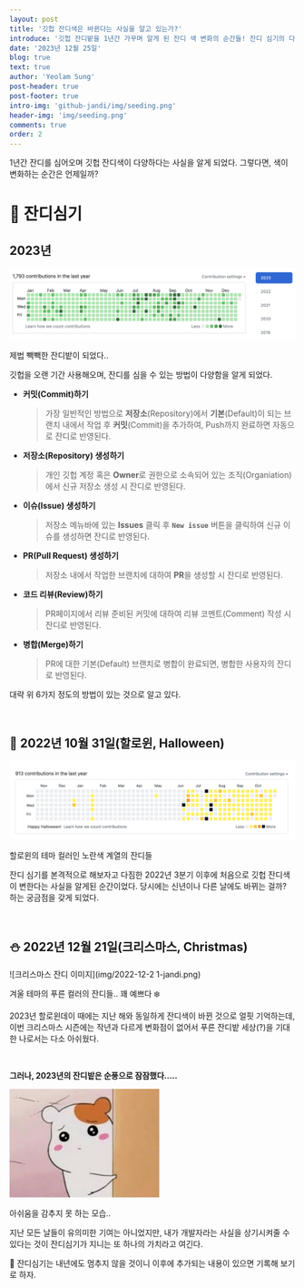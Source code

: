 ```yaml
---
layout: post
title: '깃헙 잔디색은 바뀐다는 사실을 알고 있는가?'
introduce: '깃헙 잔디밭을 1년간 가꾸며 알게 된 잔디 색 변화의 순간들! 잔디 심기의 다양한 방법과 할로윈, 크리스마스 시즌에 변화하는 깃헙 잔디 색상에 대해 기록한 이야기를 공유합니다. '
date: '2023년 12월 25일'
blog: true
text: true
author: 'Yeolam Sung'
post-header: true
post-footer: true
intro-img: 'github-jandi/img/seeding.png'
header-img: 'img/seeding.png'
comments: true
order: 2
---
```


1년간 잔디를 심어오며 깃헙 잔디색이 다양하다는 사실을 알게 되었다. 그렇다면, 색이 변화하는 순간은 언제일까?

# 🌱 잔디심기

## 2023년

![](img/2023-jandi.png)

<figcaption>제법 빽빽한 잔디밭이 되었다..</figcaption>

깃헙을 오랜 기간 사용해오며, 잔디를 심을 수 있는 방법이 다양함을 알게 되었다.

- **커밋(Commit)하기**
  > 가장 일반적인 방법으로 **저장소**(Repository)에서 **기본**(Default)이 되는 브랜치 내에서 작업 후 **커밋**(Commit)을 추가하여, Push까지 완료하면 자동으로 잔디로 반영된다.
- **저장소(Repository) 생성하기**
  > 개인 깃헙 계정 혹은 **Owner**로 권한으로 소속되어 있는 조직(Organiation)에서 신규 저장소 생성 시 잔디로 반영된다.
- **이슈(Issue) 생성하기**
  > 저장소 메뉴바에 있는 **Issues** 클릭 후 **`New issue`** 버튼을 클릭하여 신규 이슈를 생성하면 잔디로 반영된다.
- **PR(Pull Request) 생성하기**
  > 저장소 내에서 작업한 브랜치에 대하여 **PR**을 생성할 시 잔디로 반영된다.
- **코드 리뷰(Review)하기**
  > PR페이지에서 리뷰 준비된 커밋에 대하여 리뷰 코멘트(Comment) 작성 시 잔디로 반영된다.
- **병합(Merge)하기**

  > PR에 대한 기본(Default) 브랜치로 병합이 완료되면, 병합한 사용자의 잔디로 반영된다.

대략 위 6가지 정도의 방법이 있는 것으로 알고 있다.

<br/>

## 🎃 2022년 10월 31일(할로윈, Halloween)

![할로윈데이 당일 잔디 이미지](img/2022-10-31-jandi.png)

  <figcaption>할로윈의 테마 컬러인 노란색 계열의 잔디들</figcaption>

잔디 심기를 본격적으로 해보자고 다짐한 2022년 3분기 이후에 처음으로 깃헙 잔디색이 변한다는 사실을 알게된 순간이었다. 당시에는 신년이나 다른 날에도 바뀌는 걸까? 하는 궁금점을 갖게 되었다.

<br/>

## ⛄️ 2022년 12월 21일(크리스마스, Christmas)

![크리스마스 잔디 이미지](img/2022-12-2
1-jandi.png)

<figcaption>겨울 테마의 푸른 컬러의 잔디들.. 꽤 예쁘다 ❄️</figcaption>

2023년 할로윈데이 때에는 지난 해와 동일하게 잔디색이 바뀐 것으로 얼핏 기억하는데, 이번 크리스마스 시즌에는 작년과 다르게 변화점이 없어서 푸른 잔디밭 세상(?)을 기대한 나로서는 다소 아쉬웠다.

<br/>

**그러나, 2023년의 잔디밭은 순풍으로 잠잠했다.....**

![잔디색의 변화를 기대하는 내 모습](img/expectation.jpg)

<figcaption>아쉬움을 감추지 못 하는 모습..</figcaption>

지난 모든 날들이 유의미한 기여는 아니었지만, 내가 개발자라는 사실을 상기시켜줄 수 있다는 것이 잔디심기가 지니는 또 하나의 가치라고 여긴다.

🌱 잔디심기는 내년에도 멈추지 않을 것이니 이후에 추가되는 내용이 있으면 기록해 보기로 하자.
